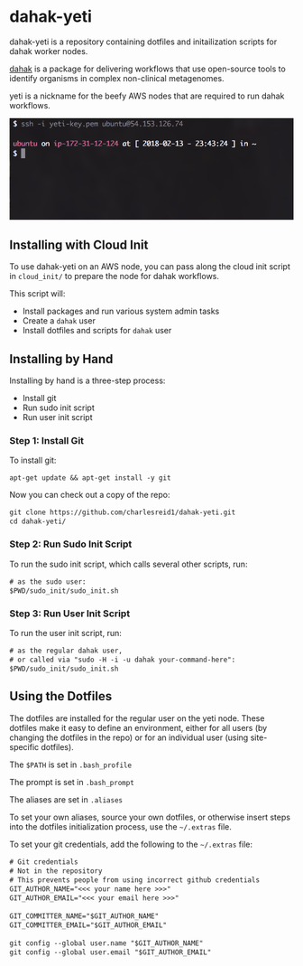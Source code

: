 # dahak-yeti 

dahak-yeti is a repository containing dotfiles and initailization scripts for dahak worker nodes.

[dahak](https://github.com/dahak-metagenomics/dahak/) is a package for delivering workflows that use
open-source tools to identify organisms in complex non-clinical metagenomes.

yeti is a nickname for the beefy AWS nodes that are required to run dahak workflows. 

![Screen shot after installing](/screen.png)

## Installing with Cloud Init

To use dahak-yeti on an AWS node, you can pass along the cloud init script
in `cloud_init/` to prepare the node for dahak workflows.

This script will:
* Install packages and run various system admin tasks
* Create a `dahak` user
* Install dotfiles and scripts for `dahak` user

## Installing by Hand

Installing by hand is a three-step process:
* Install git
* Run sudo init script
* Run user init script

### Step 1: Install Git

To install git:

```
apt-get update && apt-get install -y git
```

Now you can check out a copy of the repo:

```
git clone https://github.com/charlesreid1/dahak-yeti.git
cd dahak-yeti/
```

### Step 2: Run Sudo Init Script

To run the sudo init script, which calls several other scripts, run:

```
# as the sudo user:
$PWD/sudo_init/sudo_init.sh
```

### Step 3: Run User Init Script

To run the user init script, run:

```
# as the regular dahak user, 
# or called via "sudo -H -i -u dahak your-command-here":
$PWD/sudo_init/sudo_init.sh
```

## Using the Dotfiles

The dotfiles are installed for the regular user on  the yeti node.
These dotfiles make it easy to define an environment, either for 
all users (by changing the dotfiles in the repo) or for an individual
user (using site-specific dotfiles).

The `$PATH` is set in `.bash_profile`

The prompt is set in `.bash_prompt`

The aliases are set in `.aliases`

To set your own aliases, source your own dotfiles, or otherwise
insert steps into the dotfiles initialization process, use 
the `~/.extras` file.

To set your git credentials, add the following to the `~/.extras` file:

```
# Git credentials
# Not in the repository
# This prevents people from using incorrect github credentials
GIT_AUTHOR_NAME="<<< your name here >>>"
GIT_AUTHOR_EMAIL="<<< your email here >>>"

GIT_COMMITTER_NAME="$GIT_AUTHOR_NAME"
GIT_COMMITTER_EMAIL="$GIT_AUTHOR_EMAIL"

git config --global user.name "$GIT_AUTHOR_NAME"
git config --global user.email "$GIT_AUTHOR_EMAIL"
```

